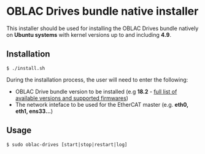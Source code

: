 # OBLAC Drives bundle native installer

This installer should be used for installing the OBLAC Drives bundle natively on **Ubuntu systems** with kernel versions up to and including **4.9**.

## Installation

    $ ./install.sh
    
During the installation process, the user will need to enter the following:
- OBLAC Drive bundle version to be installed (e.g **18.2** - [full list of available versions and supported firmwares](https://synapticon-tools.s3.amazonaws.com/firmwares/odb.json))
- The network inteface to be used for the EtherCAT master (e.g. **eth0, eth1, ens33...**)

## Usage

    $ sudo oblac-drives [start|stop|restart|log]
